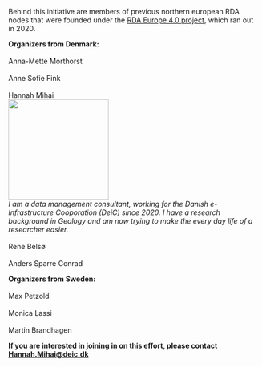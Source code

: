 Behind this initiative are members of previous northern european RDA nodes that were founded under the [RDA Europe 4.0 project](https://grants.rd-alliance.org/), which ran out in 2020.

**Organizers from Denmark:**<br/>
<br/>Anna-Mette Morthorst<br/>
<br/>Anne Sofie Fink<br/>
<br/>Hannah Mihai<br/>
<img src="https://user-images.githubusercontent.com/74252404/119500789-77daab80-bd68-11eb-82a9-cda708824d6c.jpg" width="200" /><br/> 
*I am a data management consultant, working for the Danish e-Infrastructure Cooporation (DeiC) since 2020. I have a research background in Geology and am now trying to make the every day life of a researcher easier.*<br/>
<br/>Rene Belsø<br/>
<br/>Anders Sparre Conrad<br/>

**Organizers from Sweden:**<br/>
<br/>Max Petzold<br/>
<br/>Monica Lassi<br/>
<br/>Martin Brandhagen


**If you are interested in joining in on this effort, please contact Hannah.Mihai@deic.dk**
